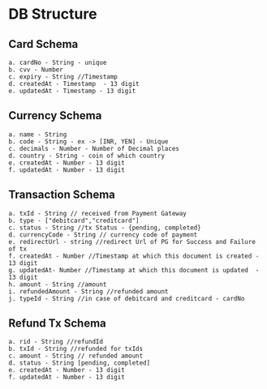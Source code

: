 
# DB Structure


<h2> Card Schema </h2>

    a. cardNo - String - unique
    b. cvv - Number
    c. expiry - String //Timestamp
    d. createdAt - Timestamp  - 13 digit
    e. updatedAt - Timestamp - 13 digit

<h2> Currency Schema </h2>

    a. name - String 
    b. code - String - ex -> [INR, YEN] - Unique
    c. decimals - Number - Number of Decimal places    
    d. country - String - coin of which country
    e. createdAt - Number - 13 digit
    f. updatedAt - Number - 13 digit

<h2> Transaction Schema</h2>

    a. txId - String // received from Payment Gateway
    b. type - ["debitcard","creditcard"]
    c. status - String //tx Status - {pending, completed} 
    d. currencyCode - String // currency code of payment
    e. redirectUrl - string //redirect Url of PG for Success and Failure of tx
    f. createdAt - Number //Timestamp at which this document is created - 13 digit
    g. updatedAt- Number //Timestamp at which this document is updated  - 13 digit
    h. amount - String //amount 
    i. refundedAmount - String //refunded amount
    j. typeId - String //in case of debitcard and creditcard - cardNo


<h2> Refund Tx Schema </h2>

    a. rid - String //refundId
    b. txId - String //refunded for txIds
    c. amount - String // refunded amount
    d. status - String [pending, completed]
    e. createdAt - Number - 13 digit
    f. updatedAt - Number - 13 digit
